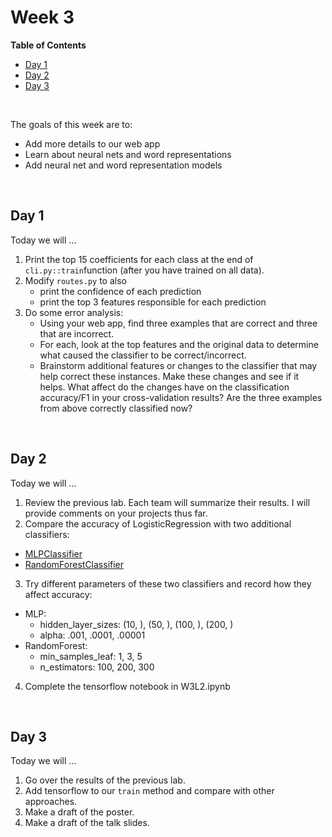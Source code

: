 # Week 3


**Table of Contents**
- [Day 1](#day-1)
- [Day 2](#day-2)
- [Day 3](#day-3)

<br>

The goals of this week are to:

- Add more details to our web app
- Learn about neural nets and word representations
- Add neural net and word representation models

<br>

## Day 1

Today we will ...

1. Print the top 15 coefficients for each class at the end of `cli.py::train`function (after you have trained on all data).
2. Modify `routes.py` to also
    - print the confidence of each prediction
    - print the top 3 features responsible for each prediction
3. Do some error analysis:
    - Using your web app, find three examples that are correct and three that are incorrect.
    - For each, look at the top features and the original data to determine what caused the classifier to be correct/incorrect.
    - Brainstorm additional features or changes to the classifier that may help correct these instances. Make these changes and see if it helps. What affect do the changes have on the classification accuracy/F1 in your cross-validation results? Are the three examples from above correctly classified now?


<br>

## Day 2

Today we will ...

1. Review the previous lab. Each team will summarize their results. I will provide comments on your projects thus far.
2. Compare the accuracy of LogisticRegression with two additional classifiers:
  - [MLPClassifier](https://scikit-learn.org/stable/modules/generated/sklearn.neural_network.MLPClassifier.html)
  - [RandomForestClassifier](https://scikit-learn.org/stable/modules/generated/sklearn.ensemble.RandomForestClassifier.html)
3. Try different parameters of these two classifiers and record how they affect accuracy:
  - MLP: 
    - hidden_layer_sizes: (10, ), (50, ), (100, ), (200, )
    - alpha: .001, .0001, .00001
  - RandomForest:
    - min_samples_leaf: 1, 3, 5
    - n_estimators: 100, 200, 300 
4. Complete the tensorflow notebook in W3L2.ipynb
<br>

## Day 3

Today we will ...

1. Go over the results of the previous lab.
2. Add tensorflow to our `train` method and compare with other approaches. 
3. Make a draft of the poster.
4. Make a draft of the talk slides.